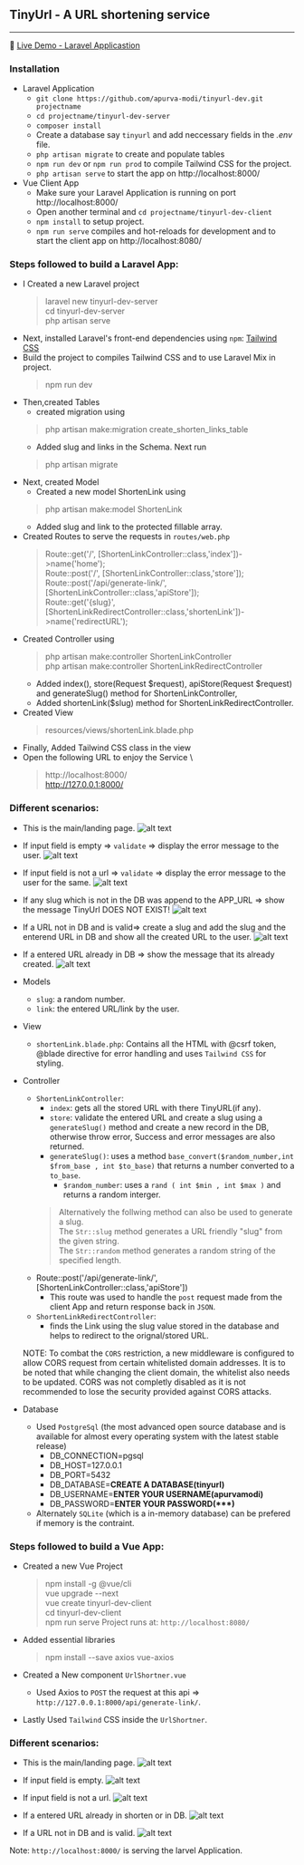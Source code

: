 ## TinyUrl - A URL shortening service
---

:red_circle: [Live Demo - Laravel Applicastion](http://tiny-u-rl.herokuapp.com/)
### Installation ###
- Laravel Application 
    * `git clone https://github.com/apurva-modi/tinyurl-dev.git projectname`
    * `cd projectname/tinyurl-dev-server`
    * `composer install`
    * Create a database say `tinyurl` and add neccessary fields in the  *.env* file.
    * `php artisan migrate` to create and populate tables
    * `npm run dev` or `npm run prod` to compile Tailwind CSS for the project.
    * `php artisan serve` to start the app on http://localhost:8000/
- Vue Client App
    * Make sure your Laravel Application is running on port http://localhost:8000/
    * Open another terminal and `cd projectname/tinyurl-dev-client`
    * `npm install` to setup project.
    * `npm run serve` compiles and hot-reloads for development and to start the client app on http://localhost:8080/



### Steps followed to build a Laravel App: ###
- I Created a new Laravel project
    > laravel new tinyurl-dev-server \
    > cd tinyurl-dev-server \
    > php artisan serve
- Next, installed Laravel's front-end dependencies using `npm`:  [Tailwind CSS](https://tailwindcss.com/docs/guides/laravel)
- Build the project to compiles Tailwind CSS and to use Laravel Mix in project. 
    > npm run dev
- Then,created Tables 
    -  created migration using 
    > php artisan make:migration create_shorten_links_table
    - Added slug and links in the Schema. Next run
    > php artisan migrate
- Next, created Model
    - Created a new model ShortenLink using 
    > php artisan make:model ShortenLink
    - Added slug and link to the protected fillable array.
- Created Routes to serve the requests in `routes/web.php`
    > Route::get('/', [ShortenLinkController::class,'index'])->name('home'); \
    > Route::post('/', [ShortenLinkController::class,'store']); \
    > Route::post('/api/generate-link/', [ShortenLinkController::class,'apiStore']); \
    > Route::get('{slug}', [ShortenLinkRedirectController::class,'shortenLink'])->name('redirectURL');
- Created Controller using 
    > php artisan make:controller ShortenLinkController \
    > php artisan make:controller ShortenLinkRedirectController
    - Added index(), store(Request $request), apiStore(Request $request) and generateSlug() method for ShortenLinkController,
    - Added shortenLink($slug) method for ShortenLinkRedirectController.
- Created View 
    > resources/views/shortenLink.blade.php
-  Finally, Added Tailwind CSS class in the view
-  Open the following URL to enjoy the Service \
   > http://localhost:8000/ \
   > http://127.0.0.1:8000/

### Different scenarios: ###
- This is the main/landing page.
![alt text](./screenshots/mainpage.png "Empty Input field")

- If input field is empty => `validate` => display the error message to the user.
![alt text](./screenshots/emptyinput.png "Empty Input field")

- If input field is not a url => `validate` => display the error message to the user for the same.
![alt text](./screenshots/invalidurl.png "Invalid URL/TinyURL not created")

- If any slug which is not in the DB was append to the APP_URL => show the message TinyUrl DOES NOT EXIST!
![alt text](./screenshots/slugnotindb.png "Slug does not exist")

- If a URL not in DB and is valid=> create a slug and add the slug and the enterend URL in DB and show all the created URL to the user.
![alt text](./screenshots/success.png "Valid URL - TinyURL created")

- If a entered URL already in DB => show the message that its already created.
![alt text](./screenshots/already.png "Empty Input field")



- Models 
    - `slug`: a random number.
    - `link`: the entered URL/link by the user.
- View
    - `shortenLink.blade.php`: Contains all the HTML with @csrf token, @blade directive for error handling and uses `Tailwind CSS` for styling.

- Controller
    - `ShortenLinkController`:
        - `index`: gets all the stored URL with there TinyURL(if any).
        - `store`: validate the entered URL and create a slug using a `generateSlug()` method and create a new record in the DB, otherwise throw error, Success and error messages are also returned.
        - `generateSlug()`: uses a method `base_convert($random_number,int $from_base , int $to_base)` that returns a number converted to a  `to_base`.
            - `$random_number`: uses a  `rand ( int $min , int $max )` and returns a random interger.
        > Alternatively the follwing method can also be used to generate a slug. \
        > The `Str::slug`  method generates a URL friendly "slug" from the given string. \
        > The `Str::random` method generates a random string of the specified length.
    - Route::post('/api/generate-link/', [ShortenLinkController::class,'apiStore'])
        - This route was used to handle the `post` request made from the client App and return response back in `JSON`.
    - `ShortenLinkRedirectController`:
        - finds the Link using the slug value stored in the database and helps to redirect to the orignal/stored URL.
    
    NOTE: To combat the `CORS` restriction, a new middleware is configured to allow CORS request from certain whitelisted domain addresses. It is to be noted that while changing the client domain, the whitelist also needs to be updated. CORS was not completly disabled as it is not recommended to lose the security provided against CORS attacks.

- Database
    - Used `PostgreSql` (the most advanced open source database and is available for almost every operating system with the latest stable release)
        - DB_CONNECTION=pgsql
        - DB_HOST=127.0.0.1
        - DB_PORT=5432
        - DB_DATABASE=__CREATE A DATABASE(tinyurl)__
        - DB_USERNAME=__ENTER YOUR USERNAME(apurvamodi)__
        - DB_PASSWORD=__ENTER YOUR PASSWORD(***)__
    - Alternately `SQLite` (which is a in-memory database) can be prefered if memory is the contraint.


### Steps followed to build a Vue App: ###
- Created a new Vue Project
    > npm install -g @vue/cli \
    > vue upgrade --next \
    > vue create tinyurl-dev-client \
    > cd tinyurl-dev-client \
    > npm run serve 
Project runs at: `http://localhost:8080/`

- Added essential libraries
    > npm install --save axios vue-axios

- Created a New component `UrlShortner.vue`
    - Used Axios to `POST` the request at this api => `http://127.0.0.1:8000/api/generate-link/`.
- Lastly Used `Tailwind` CSS inside the `UrlShortner`.

### Different scenarios: ###

- This is the main/landing page.
![alt text](./screenshots/vuemain.png "Vue's main Page")

- If input field is empty.
![alt text](./screenshots/vueempty.png "Empty Input field")

- If input field is not a url.
![alt text](./screenshots/vueinvalidurl.png "Invalid URL/TinyURL not created")

- If a entered URL already in shorten or in DB.
![alt text](./screenshots/vuealready.png "Empty Input field")

- If a URL not in DB and is valid.
![alt text](./screenshots/vuesuccess.png "Valid URL - TinyURL created")

Note:
    `http://localhost:8000/` is serving the larvel Application. 






